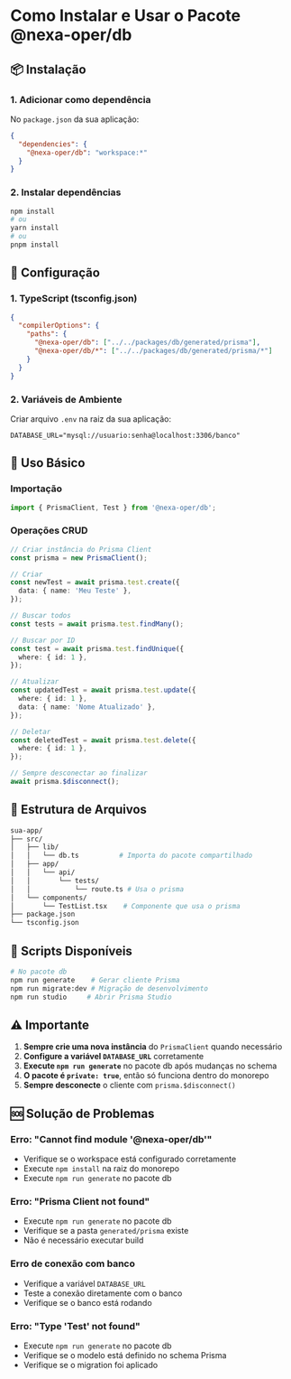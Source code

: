 # Como Instalar e Usar o Pacote @nexa-oper/db

## 📦 Instalação

### 1. Adicionar como dependência

No `package.json` da sua aplicação:

```json
{
  "dependencies": {
    "@nexa-oper/db": "workspace:*"
  }
}
```

### 2. Instalar dependências

```bash
npm install
# ou
yarn install
# ou
pnpm install
```

## 🔧 Configuração

### 1. TypeScript (tsconfig.json)

```json
{
  "compilerOptions": {
    "paths": {
      "@nexa-oper/db": ["../../packages/db/generated/prisma"],
      "@nexa-oper/db/*": ["../../packages/db/generated/prisma/*"]
    }
  }
}
```

### 2. Variáveis de Ambiente

Criar arquivo `.env` na raiz da sua aplicação:

```env
DATABASE_URL="mysql://usuario:senha@localhost:3306/banco"
```

## 🚀 Uso Básico

### Importação

```typescript
import { PrismaClient, Test } from '@nexa-oper/db';
```

### Operações CRUD

```typescript
// Criar instância do Prisma Client
const prisma = new PrismaClient();

// Criar
const newTest = await prisma.test.create({
  data: { name: 'Meu Teste' },
});

// Buscar todos
const tests = await prisma.test.findMany();

// Buscar por ID
const test = await prisma.test.findUnique({
  where: { id: 1 },
});

// Atualizar
const updatedTest = await prisma.test.update({
  where: { id: 1 },
  data: { name: 'Nome Atualizado' },
});

// Deletar
const deletedTest = await prisma.test.delete({
  where: { id: 1 },
});

// Sempre desconectar ao finalizar
await prisma.$disconnect();
```

## 📁 Estrutura de Arquivos

```bash
sua-app/
├── src/
│   ├── lib/
│   │   └── db.ts          # Importa do pacote compartilhado
│   ├── app/
│   │   └── api/
│   │       └── tests/
│   │           └── route.ts # Usa o prisma
│   └── components/
│       └── TestList.tsx    # Componente que usa o prisma
├── package.json
└── tsconfig.json
```

## 🔄 Scripts Disponíveis

```bash
# No pacote db
npm run generate    # Gerar cliente Prisma
npm run migrate:dev # Migração de desenvolvimento
npm run studio     # Abrir Prisma Studio
```

## ⚠️ Importante

1. **Sempre crie uma nova instância** do `PrismaClient` quando necessário
2. **Configure a variável `DATABASE_URL`** corretamente
3. **Execute `npm run generate`** no pacote db após mudanças no schema
4. **O pacote é `private: true`**, então só funciona dentro do monorepo
5. **Sempre desconecte** o cliente com `prisma.$disconnect()`

## 🆘 Solução de Problemas

### Erro: "Cannot find module '@nexa-oper/db'"

- Verifique se o workspace está configurado corretamente
- Execute `npm install` na raiz do monorepo
- Execute `npm run generate` no pacote db

### Erro: "Prisma Client not found"

- Execute `npm run generate` no pacote db
- Verifique se a pasta `generated/prisma` existe
- Não é necessário executar build

### Erro de conexão com banco

- Verifique a variável `DATABASE_URL`
- Teste a conexão diretamente com o banco
- Verifique se o banco está rodando

### Erro: "Type 'Test' not found"

- Execute `npm run generate` no pacote db
- Verifique se o modelo está definido no schema Prisma
- Verifique se o migration foi aplicado
